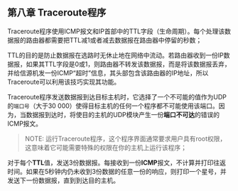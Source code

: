 ## 第八章 Traceroute程序

Traceroute程序使用ICMP报文和IP首部中的TTL字段（生命周期）。每个处理该数据报的路由器都需要把TTL减1或者减去数据报在路由器中停留的秒数；

TTL的目的是防止数据报在选路时无休止地在网络中流动。若路由器收到一份IP数据报，如果其TTL字段是0或1，则路由器不转发该数据报，而是将该数据报丢弃，并给信源机发一份ICMP“超时”信息，其头部包含该路由器的IP地址，所以Traceroute可以利用该技巧实现其功能。

Traceroute程序发送数据报到达目标主机时，它选择了一个不可能的值作为UDP的`端口号`（大于30 000）使得目标主机的任何一个程序都不可能使用该端口。因为，当数据报到达时，将使目的主机的UDP模块产生一份**端口不可达**的错误的ICMP报文。

> NOTE: 运行Traceroute程序，这个程序界面通常要求用户具有root权限，这意味着它可能需要特殊的权限在你的主机上运行该程序；

对于每个**TTL**值，发送3份数据报。每接收到一份**ICMP**报文，不计算并打印往返时间。如果在5秒钟内仍未收到3份数据的任意一份的响应，则打印一个星号，并发送下一份数据报，直到到达目的主机。
